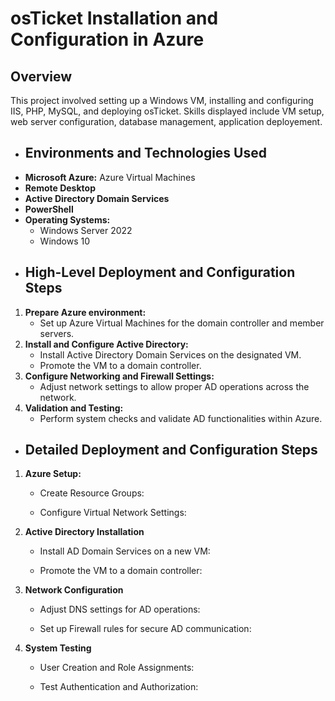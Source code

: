 <h1>osTicket Installation and Configuration in Azure</h1>

<h2>Overview</h2>
This project involved setting up a Windows VM, installing and configuring IIS, PHP, MySQL, and deploying osTicket. Skills displayed include VM setup, web server configuration, database management, application deployement.

- <h2>Environments and Technologies Used</h2>
- <b>Microsoft Azure:</b> Azure Virtual Machines </b>
- <b>Remote Desktop</b>
- <b>Active Directory Domain Services</b>
- <b>PowerShell</b>
- <b>Operating Systems: </b>
  - Windows Server 2022
  - Windows 10
- <h2>High-Level Deployment and Configuration Steps</h2>
1. <b>Prepare Azure environment: </b>
   - Set up Azure Virtual Machines for the domain controller and member servers.
2. <b>Install and Configure Active Directory: </b>
   - Install Active Directory Domain Services on the designated VM.
   - Promote the VM to a domain controller.
3. <b>Configure Networking and Firewall Settings: </b>
   - Adjust network settings to allow proper AD operations across the network.
4. <b>Validation and Testing: </b>
   - Perform system checks and validate AD functionalities within Azure.
  
- <h2>Detailed Deployment and Configuration Steps</h2>
1. <b>Azure Setup: </b>
   - Create Resource Groups:
     
   - Configure Virtual Network Settings:
  
2. <b>Active Directory Installation </b>
   - Install AD Domain Services on a new VM:
     
   - Promote the VM to a domain controller:
     
3. <b>Network Configuration </b>
   - Adjust DNS settings for AD operations:
  
   - Set up Firewall rules for secure AD communication:
  
4. <b>System Testing </b>
   - User Creation and Role Assignments:
     
   - Test Authentication and Authorization:
